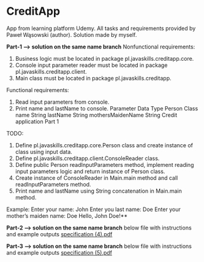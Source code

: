 # CreditApp
App from learning platform Udemy. All tasks and requirements provided by Paweł Wąsowski (author). Solution made by myself.

**Part-1 --> solution on the same name branch**
Nonfunctional requirements:
1. Business logic must be located in package pl.javaskills.creditapp.core.
2. Console input parameter reader must be located in package pl.javaskills.creditapp.client.
3. Main class must be located in package pl.javaskills.creditapp.

Functional requirements:
1. Read input parameters from console.
2. Print name and lastName to console.
Parameter Data Type
Person Class
name String
lastName String
mothersMaidenName String
Credit application Part 1

TODO:
1. Define pl.javaskills.creditapp.core.Person class and create instance of class using input data.
2. Define pl.javaskills.creditapp.client.ConsoleReader class.
3. Define public Person readInputParameters method, implement reading input parameters logic and return
instance of Person class.
4. Create instance of ConsoleReader in Main.main method and call readInputParameters method.
5. Print name and lastName using String concatenation in Main.main method.

Example:
Enter your name:
John
Enter you last name:
Doe
Enter your mother’s maiden name:
Doe
Hello, John Doe!**

**Part-2 --> solution on the same name branch**
below file with instructions and example outputs
[specification (4).pdf](https://github.com/dstelmaszynski/CreditApp/files/8348540/specification.4.pdf)

**Part-3 --> solution on the same name branch**
below file with instructions and example outputs
[specification (5).pdf](https://github.com/dstelmaszynski/CreditApp/files/8391435/specification.5.pdf)


